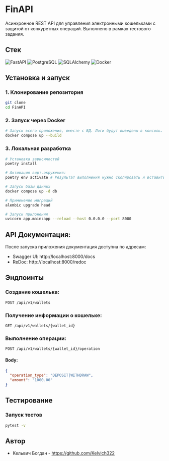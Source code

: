 # FinAPI
Асинхронное REST API для управления электронными кошельками с защитой от конкуретных операций. Выполнено в рамках тестового задания.

## Стек

![FastAPI](https://img.shields.io/badge/FastAPI-005571?style=for-the-badge&logo=fastapi)
![PostgreSQL](https://img.shields.io/badge/PostgreSQL-316192?style=for-the-badge&logo=postgresql&logoColor=white)
![SQLAlchemy](https://img.shields.io/badge/SQLAlchemy-100000?style=for-the-badge&logo=sqlalchemy&logoColor=white)
![Docker](https://img.shields.io/badge/Docker-2CA5E0?style=for-the-badge&logo=docker&logoColor=white)

## Установка и запуск

### 1. Клонирование репозитория
```bash
git clone
cd FinAPI
```

### 2. Запуск через Docker
```bash
# Запуск всего приложения, вместе с БД. Логи будут выведены в консоль.
docker compose up --build
```

### 3. Локальная разработка
```bash
# Установка зависимостей
poetry install

# Активация вирт.окружения:
poetry env activate # Результат выполнения нужно скопировать и вставить в консоль

# Запуск базы данных
docker compose up -d db

# Применение миграций
alembic upgrade head

# Запуск приложения
uvicorn app.main:app --reload --host 0.0.0.0 --port 8000
```

## API Документация:
После запуска приложения документация доступна по адресам:

* Swagger UI: http://localhost:8000/docs
* ReDoc: http://localhost:8000/redoc

## Эндпоинты

### Создание кошелька:
```http
POST /api/v1/wallets
```
### Получение информации о кошельке:
```http
GET /api/v1/wallets/{wallet_id}
```
### Выполнение операции:
```http
POST /api/v1/wallets/{wallet_id}/operation
```
#### Body:
```json
{
  "operation_type": "DEPOSIT|WITHDRAW",
  "amount": "1000.00"
}
```

## Тестирование

### Запуск тестов

```bash
pytest -v
```

## Автор
* Кельвич Богдан - https://github.com/Kelvich322
